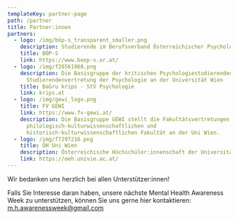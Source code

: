 ```yaml
---
templateKey: partner-page
path: /partner
title: Partner:innen
partners:
  - logo: /img/böp-s_transparent_smaller.png
    description: Studierende im Berufsverband Österreichischer Psycholog:innen
    title: BÖP-S
    link: https://www.boep-s.or.at/
  - logo: /img/f26561968.png
    description: Die Basisgruppe der kritischen Psychologiestudierenden -
      Studierendenvertretung der Psychologie an der Universität Wien
    title: BaGru krips - StV Psychologie
    link: krips.at
  - logo: /img/gewi_logo.png
    title: FV GEWI
    link: https://www.fv-gewi.at/
    description: Die Basisgruppe GEWI stellt die Fakultäts­vertretungen der
      philologisch-kultur­­wissen­schaft­lichen und
      historisch-kultur­­wissen­schaft­lichen Fakultät an der Uni Wien.
  - logo: /img/f7297216.png
    title: ÖH Uni Wien
    description: Österreichische Höchschüler:innenschaft der Universität Wien
    link: https://oeh.univie.ac.at/
---
```

Wir bedanken uns herzlich bei allen Unterstützer:innen!

Falls Sie Interesse daran haben, unsere nächste Mental Health Awareness Week zu unterstützen, können Sie uns gerne hier kontaktieren: m.h.awarenessweek@gmail.com